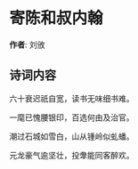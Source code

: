 # 寄陈和叔内翰

**作者**: 刘攽

## 诗词内容

六十衰迟祇自宽，读书无味细书难。

一麾已愧腰银印，百选何由及治官。

潮过石城如雪白，山从锺岭似虬蟠。

元龙豪气逾坚壮，投舝能同客醉欢。

